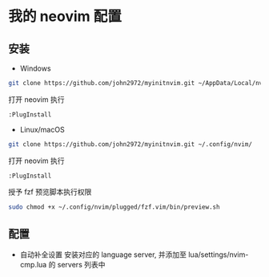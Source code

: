 # 我的 neovim 配置

## 安装

- Windows
```sh
git clone https://github.com/john2972/myinitnvim.git ~/AppData/Local/nvim/
```
打开 neovim 执行
```
:PlugInstall
```

- Linux/macOS
```sh
git clone https://github.com/john2972/myinitnvim.git ~/.config/nvim/
```
打开 neovim 执行
```
:PlugInstall
```
授予 fzf 预览脚本执行权限
```sh
sudo chmod +x ~/.config/nvim/plugged/fzf.vim/bin/preview.sh
```

## 配置

- 自动补全设置
安装对应的 language server, 并添加至 lua/settings/nvim-cmp.lua 的 servers 列表中

